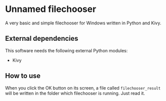 # Unnamed filechooser
A very basic and simple filechooser for Windows written in Python and Kivy.

## External dependencies
This software needs the following external Python modules:
* Kivy

## How to use
When you click the OK button on its screen, a file called `filechooser_result` will be written in the folder which filechooser is running. Just read it.

